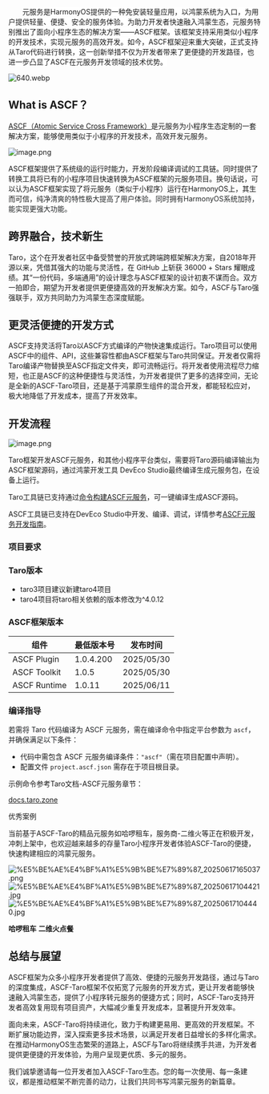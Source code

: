 &emsp;&emsp;<span style="color:rgba(0, 0, 0, 0.9);background-color:rgb(255, 255, 255)">元服务是</span><span style="color:rgba(0, 0, 0, 0.9);background-color:rgb(255, 255, 255)">HarmonyOS</span><span style="color:rgba(0, 0, 0, 0.9);background-color:rgb(255, 255, 255)">提供的一种免安装轻量应用，以鸿蒙系统为入口，为用户提供轻量、便捷、安全的服务体验。为助力开发者快速融入鸿蒙生态，元服务特别推出了面向小程序生态的解决方案</span><span style="color:rgba(0, 0, 0, 0.9);background-color:rgb(255, 255, 255)">——ASCF</span><span style="color:rgba(0, 0, 0, 0.9);background-color:rgb(255, 255, 255)">框架。该框架支持采用类似小程序的开发技术，实现元服务的高效开发。如今，</span><span style="color:rgba(0, 0, 0, 0.9);background-color:rgb(255, 255, 255)">ASCF</span><span style="color:rgba(0, 0, 0, 0.9);background-color:rgb(255, 255, 255)">框架迎来重大突破，正式支持从</span><span style="color:rgba(0, 0, 0, 0.9);background-color:rgb(255, 255, 255)">Taro</span><span style="color:rgba(0, 0, 0, 0.9);background-color:rgb(255, 255, 255)">代码进行转换，这一创新举措不仅为开发者带来了更便捷的开发路径，也进一步凸显了</span><span style="color:rgba(0, 0, 0, 0.9);background-color:rgb(255, 255, 255)">ASCF</span><span style="color:rgba(0, 0, 0, 0.9);background-color:rgb(255, 255, 255)">在元服务开发领域的技术优势。</span>

![](https://clouddocs.huawei.com/api/file/doc/preview/eb8e8e9d-3f70-4536-a76f-0018b5682936?documentId=fc82c62b-4e16-438d-9d4f-7a01354dc818 "640.webp")

## What is ASCF？

[ASCF（Atomic Service Cross Framework）](https://developer.huawei.com/consumer/cn/doc/atomic-ascf/ascf-overview)是元服务为小程序生态定制的一套解决方案，能够使用类似于小程序的开发技术，高效开发元服务。

![](https://clouddocs.huawei.com/api/file/doc/preview/9b818f50-0012-4ed2-bc67-1c90cfb5ca42?documentId=fc82c62b-4e16-438d-9d4f-7a01354dc818 "image.png")

<p style="text-align:start">ASCF框架提供了系统级的运行时能力，开发阶段编译调试的工具链。同时提供了转换工具将已有的小程序项目快速转换为ASCF框架的元服务项目。换句话说，可以认为ASCF框架实现了将元服务（类似于小程序）运行在HarmonyOS上，其生而可信，<span style="color:rgb(36, 39, 40);background-color:rgb(255, 255, 255)">纯净清爽的特性极大提高了用户体验。同时拥有</span><span style="color:rgb(36, 39, 40);background-color:rgb(255, 255, 255)">HarmonyOS</span><span style="color:rgb(36, 39, 40);background-color:rgb(255, 255, 255)">系统加持，能实现更强大功能。</span></p>

<p style="text-align:start"></p>

## 跨界融合，技术新生

<p style="text-align:unset">Taro，这个在开发者社区中备受赞誉的开放式跨端跨框架解决方案，自2018年开源以来，凭借其强大的功能与灵活性，在 GitHub 上斩获 36000 + Stars 耀眼成绩。其“一份代码，多端通用”的设计理念与ASCF框架的设计初衷不谋而合。双方一拍即合，期望为开发者提供更便捷高效的开发解决方案。如今，ASCF与Taro强强联手，双方共同助力为鸿蒙生态深度赋能。</p>

<p style="text-align:unset"></p>

## 更灵活便捷的开发方式

<p style="text-align:unset">ASCF支持灵活将Taro以ASCF方式编译的产物快速集成运行。Taro项目可以使用ASCF中的组件、API，这些兼容性都由ASCF框架与Taro共同保证。开发者仅需将Taro编译产物替换至ASCF指定文件夹，即可流畅运行。将开发者使用流程尽力缩短，也正是ASCF的这种便捷性与灵活性，为开发者提供了更多的选择空间，无论是全新的ASCF-Taro项目，还是基于鸿蒙原生组件的混合开发，都能轻松应对，极大地降低了开发成本，提高了开发效率。</p>

<p style="text-align:unset"></p>

## 开发流程

![](https://clouddocs.huawei.com/api/file/doc/preview/089241cc-82fd-48d2-8093-6fe91459a58f?documentId=fc82c62b-4e16-438d-9d4f-7a01354dc818 "image.png")

<p style="text-align:unset">Taro框架开发ASCF元服务，和其他小程序平台类似，需要将Taro源码编译输出为ASCF框架源码，通过鸿蒙开发工具 DevEco Studio最终编译生成元服务包，在设备上运行。</p>

<p style="text-align:unset"></p>

Taro工具链已支持通过[命令构建ASCF元服务](https://docs.taro.zone/docs/GETTING-STARTED#ascf%E5%85%83%E6%9C%8D%E5%8A%A1)，可一键编译生成ASCF源码。

ASCF工具链已支持在DevEco Studio中开发、编译、调试，详情参考[ASCF元服务开发指南](https://developer.huawei.com/consumer/cn/doc/atomic-ascf/ascf-development-guide)。

<p style="text-align:unset"></p>

### <span style="color:var(--koo-color-text-5);background-color:var(--koo-color-background-edit-right)">项目要求</span>

### Taro版本

* taro3项目建议新建taro4项目
* taro4项目将taro相关依赖的版本修改为^4.0.12




### ASCF框架版本

|<b>组件</b>|<b>最低版本号</b>|<b>发布时间</b>|
|---|---|---|
|ASCF Plugin|1.0.4.200|2025/05/30|
|ASCF Toolkit|1.0.5|2025/05/30|
|ASCF Runtime|1.0.11|2025/06/11|

### 编译指导

<p style="text-align:unset"><span style="color:rgb(28, 30, 33)">若需将</span><span style="color:rgb(28, 30, 33)"> Taro </span><span style="color:rgb(28, 30, 33)">代码编译为</span><span style="color:rgb(28, 30, 33)"> ASCF </span><span style="color:rgb(28, 30, 33)">元服务，需在编译命令中指定平台参数为</span><span style="color:rgb(28, 30, 33)"> </span><code>ascf</code><span style="color:rgb(28, 30, 33)">，并确保满足以下条件：</span></p>

* 代码中需包含 ASCF 元服务编译条件：<code>"ascf"</code>（需在项目配置中声明）。
* 配置文件 <code>project.ascf.json</code> 需存在于项目根目录。




<p style="text-align:unset"></p>

<p style="text-align:unset">示例命令参考Taro文档-ASCF元服务章节：</p>

[docs.taro.zone](https://docs.taro.zone/docs/GETTING-STARTED#ascf%E5%85%83%E6%9C%8D%E5%8A%A1)

<p style="text-align:unset"></p>

<p style="text-align:unset">优秀案例</p>

<p style="text-align:unset">当前基于ASCF-Taro的精品元服务如哈啰租车，服务商-二维火等正在积极开发，冲刺上架中，也欢迎越来越多的存量Taro小程序开发者体验ASCF-Taro的便捷，快速构建相应的鸿蒙元服务。</p>

![](https://clouddocs.huawei.com/api/file/doc/preview/75899a8b-e4f2-47c5-87b8-9c383f161cdf?documentId=fc82c62b-4e16-438d-9d4f-7a01354dc818 "%E5%BE%AE%E4%BF%A1%E5%9B%BE%E7%89%87_20250617165037.png")  ![](https://clouddocs.huawei.com/api/file/doc/preview/c26ce129-43b6-4040-a73d-e0d288ae9c6c?documentId=fc82c62b-4e16-438d-9d4f-7a01354dc818 "%E5%BE%AE%E4%BF%A1%E5%9B%BE%E7%89%87_20250617104421.jpg") ![](https://clouddocs.huawei.com/api/file/doc/preview/9bf41594-b96c-41cf-a87a-e616df57c781?documentId=fc82c62b-4e16-438d-9d4f-7a01354dc818 "%E5%BE%AE%E4%BF%A1%E5%9B%BE%E7%89%87_20250617104440.jpg")

<p style="text-align:unset">            <b>哈啰租车</b>                                         <b>二维火点餐</b></p>

## 总结与展望

ASCF框架为众多小程序开发者提供了高效、便捷的元服务开发路径，通过与Taro的深度集成，ASCF-Taro框架不仅拓宽了元服务的开发方式，更让开发者能够快速融入鸿蒙生态，提供了小程序转元服务的便捷方式；同时，ASCF-Taro支持开发者高效复用现有项目资产，大幅减少重复开发成本，显著提升开发效率。

面向未来，ASCF-Taro将持续进化，致力于构建更易用、更高效的开发框架。不断扩展功能边界，深入探索更多技术场景，以满足开发者日益增长的多样化需求。在推动HarmonyOS生态繁荣的道路上，ASCF与Taro将继续携手共进，为开发者提供更便捷的开发体验，为用户呈现更优质、多元的服务。

我们诚挚邀请每一位开发者加入ASCF-Taro生态。您的每一次使用、每一条建议，都是推动框架不断完善的动力，让我们共同书写鸿蒙元服务的新篇章。
